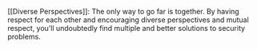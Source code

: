  [[Diverse Perspectives]]: The only way to go far is together. By having respect for each other and encouraging diverse perspectives and mutual respect, you’ll undoubtedly find multiple and better solutions to security problems.